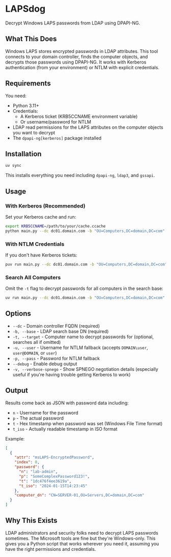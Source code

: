 # LAPSdog

Decrypt Windows LAPS passwords from LDAP using DPAPI-NG.

## What This Does

Windows LAPS stores encrypted passwords in LDAP attributes. This tool connects to your domain controller, finds the computer objects, and decrypts those passwords using DPAPI-NG. It works with Kerberos authentication (from your environment) or NTLM with explicit credentials.

## Requirements

You need:

- Python 3.11+
- Credentials:
  - A Kerberos ticket (KRB5CCNAME environment variable)
  - Or username/password for NTLM
- LDAP read permissions for the LAPS attributes on the computer objects you want to decrypt
- The `dpapi-ng[kerberos]` package installed

## Installation

```bash
uv sync
```

This installs everything you need including `dpapi-ng`, `ldap3`, and `gssapi`.

## Usage

### With Kerberos (Recommended)

Set your Kerberos cache and run:

```bash
export KRB5CCNAME=/path/to/your/cache.ccache
python main.py --dc dc01.domain.com -b "OU=Computers,DC=domain,DC=com" -t COMPUTER-NAME
```

### With NTLM Credentials

If you don't have Kerberos tickets:

```bash
puv run main.py --dc dc01.domain.com -b "OU=Computers,DC=domain,DC=com" -t COMPUTER-NAME -u DOMAIN\\user -p password
```

### Search All Computers

Omit the `-t` flag to decrypt passwords for all computers in the search base:

```bash
uv run main.py --dc dc01.domain.com -b "OU=Computers,DC=domain,DC=com"
```

## Options

- `--dc` - Domain controller FQDN (required)
- `-b, --base` - LDAP search base DN (required)
- `-t, --target` - Computer name to decrypt passwords for (optional, searches all if omitted)
- `-u, --user` - Username for NTLM fallback (accepts `DOMAIN\user`, `user@DOMAIN`, or `user`)
- `-p, --pass` - Password for NTLM fallback
- `--debug` - Enable debug output
- `-v, --verbose-spnego` - Show SPNEGO negotiation details (especially useful if you're having trouble getting Kerberos to work)

## Output

Results come back as JSON with password data including:

- `n` - Username for the password
- `p` - The actual password
- `t` - Hex timestamp when password was set (Windows File Time format)
- `t_iso` - Actually readable timestamp in ISO format

Example:

```json
[
  {
    "attr": "msLAPS-EncryptedPassword",
    "index": 0,
    "password": {
      "n": "lab-admin",
      "p": "SomeComplexPassword123!",
      "t": "1dc476f4ee3619a",
      "t_iso": "2024-01-15T14:23:45"
    },
    "computer_dn": "CN=SERVER-01,OU=Servers,DC=domain,DC=com"
  }
]
```

## Why This Exists

LDAP administrators and security folks need to decrypt LAPS passwords sometimes. The Microsoft tools are fine but they're Windows-only. This gives you a Python script that works wherever you need it, assuming you have the right permissions and credentials.

